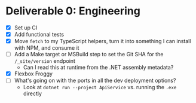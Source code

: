 # Deliverable 0: Engineering

- [x] Set up CI
- [x] Add functional tests
- [x] Move `fetch` to my TypeScript helpers, turn it into something I can install with NPM, and consume it
- [ ] Add a Make target or MSBuild step to set the Git SHA for the `/_site/version` endpoint
    - Can I read this at runtime from the .NET assembly metadata?
- [x] Flexbox Froggy
- [ ] What's going on with the ports in all the dev deployment options?
    - Look at `dotnet run --project ApiService` vs. running the `.exe` directly
